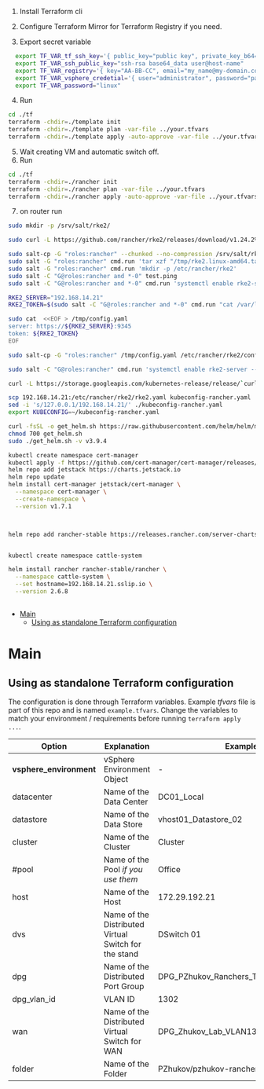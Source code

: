 
1. Install Terraform cli
2. Configure Terraform Mirror for Terraform Registry if you need.


3. Export secret variable
```bash
  export TF_VAR_tf_ssh_key='{ public_key="public key", private_key_b64="base64 private key without line break" }'
  export TF_VAR_ssh_public_key="ssh-rsa base64_data user@host-name"
  export TF_VAR_registry='{ key="AA-BB-CC", email="my_name@my-domain.com" }'
  export TF_VAR_vsphere_credetial='{ user="administrator", password="password", server="vsphere.stend.test" }'
  export TF_VAR_password="linux"
```
4. Run
```bash
cd ./tf
terraform -chdir=./template init
terraform -chdir=./template plan -var-file ../your.tfvars
terraform -chdir=./template apply -auto-approve -var-file ../your.tfvars
```
5. Wait creating VM and automatic switch off.
6. Run
```bash
cd ./tf
terraform -chdir=./rancher init
terraform -chdir=./rancher plan -var-file ../your.tfvars
terraform -chdir=./rancher apply -auto-approve -var-file ../your.tfvars
```

7. on router run
```bash
sudo mkdir -p /srv/salt/rke2/

sudo curl -L https://github.com/rancher/rke2/releases/download/v1.24.2%2Brke2r/rke2.linux-amd64.tar.gz --output /srv/salt/rke2/rke2.linux-amd64.tar.gz

sudo salt-cp -G "roles:rancher" --chunked --no-compression /srv/salt/rke2/rke2.linux-amd64.tar.gz /tmp/
sudo salt -G "roles:rancher" cmd.run 'tar xzf "/tmp/rke2.linux-amd64.tar.gz" -C "/usr/local"'
sudo salt -G "roles:rancher" cmd.run 'mkdir -p /etc/rancher/rke2'
sudo salt -C "G@roles:rancher and *-0" test.ping
sudo salt -C "G@roles:rancher and *-0" cmd.run 'systemctl enable rke2-server --now'

RKE2_SERVER="192.168.14.21"
RKE2_TOKEN=$(sudo salt -C "G@roles:rancher and *-0" cmd.run "cat /var/lib/rancher/rke2/server/node-token" | tail -1 | sed "s/^\s*\(.*\)/\\1/")

sudo cat  <<EOF > /tmp/config.yaml
server: https://${RKE2_SERVER}:9345
token: ${RKE2_TOKEN}
EOF

sudo salt-cp -G "roles:rancher" /tmp/config.yaml /etc/rancher/rke2/config.yaml

sudo salt -C "G@roles:rancher" cmd.run 'systemctl enable rke2-server --now'
```

```bash
curl -L https://storage.googleapis.com/kubernetes-release/release/`curl -s https://storage.googleapis.com/kubernetes-release/release/stable.txt`/bin/linux/amd64/kubectl -o ~/bin/kubectl

scp 192.168.14.21:/etc/rancher/rke2/rke2.yaml kubeconfig-rancher.yaml
sed -i 's/127.0.0.1/192.168.14.21/' ./kubeconfig-rancher.yaml
export KUBECONFIG=~/kubeconfig-rancher.yaml

curl -fsSL -o get_helm.sh https://raw.githubusercontent.com/helm/helm/main/scripts/get-helm-3
chmod 700 get_helm.sh
sudo ./get_helm.sh -v v3.9.4

kubectl create namespace cert-manager
kubectl apply -f https://github.com/cert-manager/cert-manager/releases/download/v1.7.1/cert-manager.crds.yaml
helm repo add jetstack https://charts.jetstack.io
helm repo update
helm install cert-manager jetstack/cert-manager \
  --namespace cert-manager \
  --create-namespace \
  --version v1.7.1



helm repo add rancher-stable https://releases.rancher.com/server-charts/stable


kubectl create namespace cattle-system

helm install rancher rancher-stable/rancher \
  --namespace cattle-system \
  --set hostname=192.168.14.21.sslip.io \
  --version 2.6.8
```













## 

- [Main](#main)
    - [Using as standalone Terraform configuration](#using-as-standalone-terraform-configuration)


# Main

## Using as standalone Terraform configuration

The configuration is done through Terraform variables. Example *tfvars* file is part of this repo and is named `example.tfvars`. Change the variables to match your environment / requirements before running `terraform apply ...`.

| Option | Explanation | Example |
|--------|-------------|---------|
|**vsphere_environment**|vSphere Environment Object|-|
|datacenter|Name of the Data Center|DC01_Local|
|datastore|Name of the Data Store|vhost01_Datastore_02|
|cluster|Name of the Cluster|Cluster|
|#pool|Name of the Pool *if you use them*|Office|
|host|Name of the Host|172.29.192.21|
|dvs|Name of the Distributed Virtual Switch for the stand|DSwitch 01|
|dpg|Name of the Distributed Port Group|DPG_PZhukov_Ranchers_TF_LAB_VLAN1302|
|dpg_vlan_id|VLAN ID|1302|
|wan|Name of the Distributed Virtual Switch for WAN|DPG_Zhukov_Lab_VLAN13|
|folder|Name of the Folder|PZhukov/pzhukov-rancher-tf|

